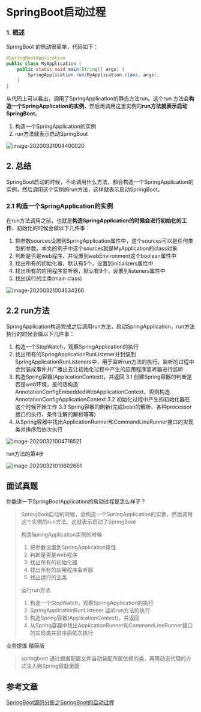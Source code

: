 # SpringBoot启动过程

### 1. 概述

SpringBoot 的启动很简单，代码如下：

```java
@SpringBootApplication
public class MyApplication {
    public static void main(String[] args) {
        SpringApplication.run(MyApplication.class, args);
    }
}
```

从代码上可以看出，调用了SpringApplication的静态方法run。这个run 方法会**构造一个SpringApplication的实例**，然后再调用这里实例的**run方法就表示启动SpringBoot**。

1. 构造一个SpringApplication的实例
2. run方法就表示启动SpringBoot

![image-20200321004400020](https://zszblog.oss-cn-beijing.aliyuncs.com/zszblog/blogimage-master/img/image-20200321004400020.png)

## 2. 总结

SpringBoot启动的时候，不论调用什么方法，都会构造一个SpringApplication的实例，然后调用这个实例的run方法，这样就表示启动SpringBoot。

### 2.1 构造一个SpringApplication的实例

在run方法调用之前，也就是**构造SpringApplication的时候会进行初始化的工作**，初始化的时候会做以下几件事：

1. 把参数sources设置到SpringApplication属性中，这个sources可以是任何类型的参数。本文的例子中这个sources就是MyApplication的class对象
2. 判断是否是web程序，并设置到webEnvironment这个boolean属性中
3. 找出所有的初始化器，默认有5个，设置到initializers属性中
4. 找出所有的应用程序监听器，默认有9个，设置到listeners属性中
5. 找出运行的主类(main class)

![image-20200321004534266](https://zszblog.oss-cn-beijing.aliyuncs.com/zszblog/blogimage-master/img/image-20200321004534266.png)

## 2.2 run方法

SpringApplication构造完成之后调用run方法，启动SpringApplication，run方法执行的时候会做以下几件事：

1. 构造一个StopWatch，观察SpringApplication的执行
2. 找出所有的SpringApplicationRunListener并封装到SpringApplicationRunListeners中，用于监听run方法的执行。监听的过程中会封装成事件并广播出去让初始化过程中产生的应用程序监听器进行监听
3. 构造Spring容器(ApplicationContext)，并返回
   3.1 创建Spring容器的判断是否是web环境，是的话构造AnnotationConfigEmbeddedWebApplicationContext，否则构造AnnotationConfigApplicationContext
   3.2 初始化过程中产生的初始化器在这个时候开始工作
   3.3 Spring容器的刷新(完成bean的解析、各种processor接口的执行、条件注解的解析等等)
4. 从Spring容器中找出ApplicationRunner和CommandLineRunner接口的实现类并排序后依次执行

![image-20200321004718521](https://zszblog.oss-cn-beijing.aliyuncs.com/zszblog/blogimage-master/img/image-20200321004718521.png)

run方法的第4步

![image-20200321010602661](https://zszblog.oss-cn-beijing.aliyuncs.com/zszblog/blogimage-master/img/image-20200321010602661.png)

## 面试真题

你能讲一下SpringBootApplication的启动过程是怎么样子？

>SpringBoot启动的时候，会构造一个SpringApplication的实例，然后调用这个实例的run方法。这就表示启动了SpringBoot
>
>构造SpringApplication实例的时候
>
>1. 把参数设置到SpringApplication属性
>2. 判断是否是web程序
>3. 找出所有的初始化器
>4. 找出所有的应用程序监听器
>5. 找出运行的主类
>
>运行run方法
>
>1. 构造一个StopWatch，观察SpringApplication的执行
>2. SpringApplicationRunListener 监听run方法的执行
>3. 构造Spring容器(ApplicationContext)，并返回
>4. 从Spring容器中找出ApplicationRunner和CommandLineRunner接口的实现类并排序后依次执行

业务提炼 精简版

>springboot 通过根据配置文件自动装配所属依赖的类，再用动态代理的方式注入到Spring容器里面

## 参考文章

[SpringBoot源码分析之SpringBoot的启动过程](https://fangjian0423.github.io/2017/04/30/springboot-startup-analysis/)

